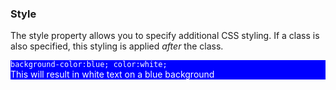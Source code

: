 ### Style

The style property allows you to specify additional CSS styling. If a class is also specified, this styling is applied _after_ the class.

<div style="background-color:blue; color:white;">

<code>background-color:blue; color:white;</code><br />
This will result in white text on a blue background

</div>

